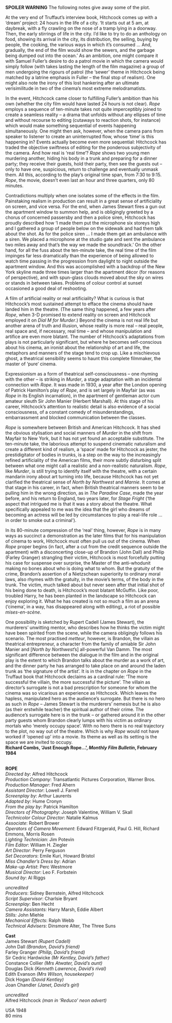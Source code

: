 

**SPOILER WARNING** The following notes give away some of the plot.

At the very end of Truffaut’s interview book, Hitchcock comes up with a ‘dream’ project: 24 hours in the life of a city. ‘It starts out at 5 am, at daybreak, with a fly crawling on the nose of a tramp lying in a doorway. Then, the early stirrings of life in the city. I’d like to try to do an anthology on food, showing its arrival in the city, its distribution, the selling, buying by people, the cooking, the various ways in which it’s consumed ... And, gradually, the end of the film would show the sewers, and the garbage being dumped out into the ocean.’ As an ambition, one might compare it with Samuel Fuller’s desire to do a patrol movie in which the camera would simply follow (with takes lasting the length of the film magazine) a group of men undergoing the rigours of patrol (the ‘sewer’ theme in Hitchcock being matched by a latrine emphasis in Fuller – the final stop of realism). One might also note the irony of this lost hankering after an ultimate verisimilitude in two of the cinema’s most extreme melodramatists.

In the event, Hitchcock came closer to fulfilling Fuller’s ambition than his own (whether the city film would have lasted 24 hours is not clear). _Rope_ employs a sequence of ten-minute takes not quite imperceptibly joined to create a seamless reality – a drama that unfolds without any ellipses of time and without recourse to editing (cutaways to reaction shots, for instance) which would make something sequential of events happening simultaneously. One might then ask, however, when the camera pans from speaker to listener to create an uninterrupted flow, whose ‘time’ is this happening in? Events actually become even more sequential: Hitchcock has traded the objective swiftness of editing for the ponderous subjectivity of the camera. And how real is ‘real time’? _Rope_ shows two young men murdering another, hiding his body in a trunk and preparing for a dinner party; they receive their guests, hold their party, then see the guests out – only to have one, suspicious, return to challenge and eventually unmask them. All this, according to the play’s original time span, from 7:30 to 9:15. _Rope_, the movie, doesn’t even last an hour and three quarters, only 80 minutes.

Contradictions multiply when one isolates some of the effects in the film. Painstaking realism in production can result in a great sense of artificiality on screen, and vice versa. For the end, when James Stewart fires a gun out the apartment window to summon help, and is obligingly greeted by a chorus of concerned passersby and then a police siren, Hitchcock has proudly described how ‘I made them put the microphone six storeys high and I gathered a group of people below on the sidewalk and had them talk about the shot. As for the police siren ... I made them get an ambulance with a siren. We placed a microphone at the studio gate and sent the ambulance two miles away and that’s the way we made the soundtrack.’ On the other hand, for all the fuss about the ten-minute take, the real time of the film impinges far less dramatically than the experience of being allowed to watch time passing in the progression from daylight to night outside the apartment window. And this was accomplished with a backdrop of the New York skyline made three times larger than the apartment décor (for reasons of perspective), and with spun-glass clouds moved about the sky on wires or stands in between takes. Problems of colour control at sunset occasioned a good deal of reshooting.

A film of artificial reality or real artificiality? What is curious is that Hitchcock’s most sustained attempt to efface the cinema should have landed him in the theatre.  (The same thing happened, a few years after _Rope_, when 3-D promised to extend reality on screen and Hitchcock employed it on _Dial M for Murder_.) Beyond the cinema is not real life but another arena of truth and illusion, whose reality is more real – real people, real space and, if necessary, real time – and whose manipulation and artifice are even more blatant. The number of Hitchcock’s adaptations from plays is not particularly significant, but where he becomes self-conscious about his cinema, an ironist about the relationship of art and life, the metaphors and manners of the stage tend to crop up. Like a mischievous ghost, a theatrical sensibility seems to haunt this complete filmmaker, the master of ‘pure’ cinema.

Expressionism as a form of theatrical self-consciousness – one rhyming with the other – is striking in _Murder_, a stage adaptation with an incidental connection with _Rope_. It was made in 1930, a year after the London opening of Patrick Hamilton’s play of _Rope_, and is set largely in Mayfair (as was _Rope_ in its English incarnation), in the apartment of gentleman actor cum amateur sleuth Sir John Manier (Herbert Marshall). At this stage of his career, Hitchcock’s attention to realistic detail is also evidence of a social consciousness, of a constant comedy of misunderstandings, embarrassment and blocked communication between the classes.

_Rope_ is somewhere between British and American Hitchcock. It has shed the obvious stylisation and social manners of _Murder_ in the shift from Mayfair to New York, but it has not yet found an acceptable substitute. The ten-minute take, the laborious attempt to suspend cinematic naturalism and create a different kind of realism, a ‘space’ made for Hitchcock as jester, the prestidigitator of bodies in trunks, is a step on the way to the increasingly refined artificiality of the American films, their more subtly disturbing split between what one might call a realistic and a non-realistic naturalism. _Rope_, like _Murder_, is still trying to identify itself with the theatre, with a certain mandarin irony about art turning into life, because Hitchcock has not yet clarified the theatrical sense of _North by Northwest_ and _Marnie_. It comes at that stage in his career, in fact, when British theatrical manners seem to be pulling him in the wrong direction, as in _The Paradine Case_, made the year before, and his return to England, two years later, for _Stage Fright_ (‘the aspect that intrigued me is that it was a story about the theatre. What specifically appealed to me was the idea that the girl who dreams of becoming an actress will be led by circumstances to play a real-life role ... in order to smoke out a criminal’).

In its 80-minute compression of the ‘real’ thing, however, _Rope_ is in many ways as succinct a demonstration as the later films that for his manipulation of cinema to work, Hitchcock must often pull us out of the cinema. When _Rope_ proper begins (in fact, after a cut from the credit sequence outside the apartment) with a disconcerting close-up of Brandon (John Dall) and Philip (Farley Granger) strangling their victim, Hitchcock is most forcefully putting his case for suspense over surprise, the Master of the anti-whodunit making no bones about who is doing what to whom. But the gratuity of the crime, Brandon’s assertion of a Nietzschean superiority to ordinary moral laws, also rhymes with the gratuity, in the movie’s terms, of the body in the trunk. The victim, much talked about but never seen after that initial shot of his being done to death, is Hitchcock’s most blatant McGuffin. Like poor, troubled Harry, he has been planted in the landscape so Hitchcock can enjoy exploring it. What he has created is not so much a film as an arena (‘cinema’, in a way, has disappeared along with editing), a riot of possible _mises-en-scène_.

One possibility is sketched by Rupert Cadell (James Stewart), the murderers’ unwitting mentor, who describes how he thinks the victim might have been spirited from the scene, while the camera obligingly follows his scenario. The most practised _metteur_, however, is Brandon, the villain as theatrical entrepreneur, a character from the family of amiable Sir John Manier and [_North by Northwest_’s]  all-powerful Van Damm. The most significant difference between the dialogue in the film and in the original play is the extent to which Brandon talks about the murder as a work of art, and the dinner party he has arranged to take place on and around the laden trunk as ‘the signature of the artist’. It is in the chapter on _Rope_ in the Truffaut book that Hitchcock declaims as a cardinal rule: ‘The more successful the villain, the more successful the picture’. The villain as director’s surrogate is not a bad prescription for someone for whom the cinema was so vicarious an experience as Hitchcock. Which leaves the hapless, manipulated hero as the audience’s surrogate. But there is no hero as such in _Rope_ – James Stewart is the murderers’ nemesis but he is also (as their erstwhile teacher) the spiritual author of their crime. The audience’s surrogate here is in the trunk – or gathered around it in the other party guests whom Brandon clearly lumps with his victim as ordinary mortals who ‘merely occupy space’. With no hero there is no real trajectory to the plot, no way out of the theatre. Which is why _Rope_ would not have worked if ‘opened up’ into a movie. Its theme as well as its setting is the space we are invited to occupy.  
**Richard Combs, ‘Just Enough Rope…’, _Monthly Film Bulletin_, February 1984**
<br><br>

**ROPE**<br>
_Directed by_: Alfred Hitchcock<br>
_Production Company_:  Transatlantic Pictures Corporation, Warner Bros.<br>
_Production Manager_: Fred Ahern<br>
_Assistant Director_: Lowell J. Farrell<br>
_Screenplay by_: Arthur Laurents<br>
_Adapted by_: Hume Cronyn<br>
_From the play by_: Patrick Hamilton<br>
_Directors of Photography_: Joseph Valentine, William V. Skall<br>
_Technicolor Colour Director_: Natalie Kalmus<br>
_Associate_: Robert Brower<br>
_Operators of Camera Movement_:  Edward Fitzgerald, Paul G. Hill,  Richard Emmons, Morris Rosen<br>
_Lighting Technician_: Jim Potevin<br>
_Film Editor_: William H. Ziegler<br>
_Art Director_: Perry Ferguson<br>
_Set Decorators_: Emile Kuri, Howard Bristol<br>
_Miss Chandler’s Dress by_: Adrian<br>
_Make-up Artist_: Perc Westmore<br>
_Musical Director_: Leo F. Forbstein<br>
_Sound by_: Al Riggs<br>

_uncredited_<br>
_Producers_: Sidney Bernstein, Alfred Hitchcock<br>
_Script Supervisor_: Charlsie Bryant<br>
_Screenplay_: Ben Hecht<br>
_Camera Assistants:_ Harry Marsh, Eddie Albert<br>
_Stills:_ John Miehle<br>
_Mechanical Effects_: Ralph Webb<br>
_Technical Advisers_: Dinsmore Alter, The Three Suns<br>

**Cast**<br>
James Stewart _(Rupert Cadell)_<br>
John Dall _(Brandon, David’s friend)_<br>
Farley Granger _(Philip, David’s friend)_<br>
Sir Cedric Hardwicke _(Mr Kentley, David’s father)_<br>
Constance Collier _(Mrs Atwater, David’s aunt)_<br>
Douglas Dick _(Kenneth Lawrence, David’s rival)_<br>
Edith Evanson _(Mrs Wilson, housekeeper)_<br>
Dick Hogan _(David Kentley)_<br>
Joan Chandler _(Janet, David’s girl)_<br>

_uncredited_<br>
Alfred Hitchcock _(man in ‘Reduco’ neon advert)_<br>

USA 1948<br>
80 mins
<br><br>
<!--stackedit_data:
eyJoaXN0b3J5IjpbMzYzMjA1NTk0XX0=
-->